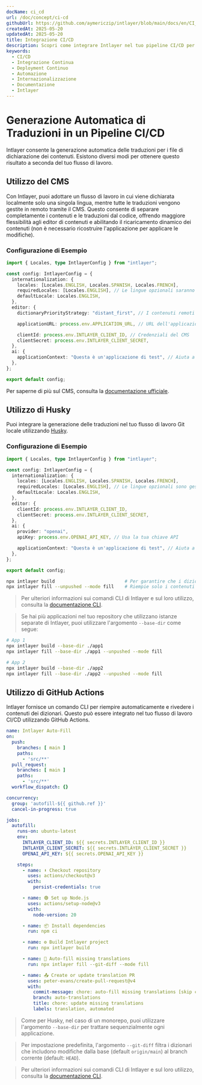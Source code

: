 ```yaml
---
docName: ci_cd
url: /doc/concept/ci-cd
githubUrl: https://github.com/aymericzip/intlayer/blob/main/docs/en/CI_CD.md
createdAt: 2025-05-20
updatedAt: 2025-05-20
title: Integrazione CI/CD
description: Scopri come integrare Intlayer nel tuo pipeline CI/CD per la gestione e il deployment automatizzato dei contenuti.
keywords:
  - CI/CD
  - Integrazione Continua
  - Deployment Continuo
  - Automazione
  - Internazionalizzazione
  - Documentazione
  - Intlayer
---
```


# Generazione Automatica di Traduzioni in un Pipeline CI/CD

Intlayer consente la generazione automatica delle traduzioni per i file di dichiarazione dei contenuti. Esistono diversi modi per ottenere questo risultato a seconda del tuo flusso di lavoro.

## Utilizzo del CMS

Con Intlayer, puoi adottare un flusso di lavoro in cui viene dichiarata localmente solo una singola lingua, mentre tutte le traduzioni vengono gestite in remoto tramite il CMS. Questo consente di separare completamente i contenuti e le traduzioni dal codice, offrendo maggiore flessibilità agli editor di contenuti e abilitando il ricaricamento dinamico dei contenuti (non è necessario ricostruire l'applicazione per applicare le modifiche).

### Configurazione di Esempio

```ts fileName="intlayer.config.ts"
import { Locales, type IntlayerConfig } from "intlayer";

const config: IntlayerConfig = {
  internationalization: {
    locales: [Locales.ENGLISH, Locales.SPANISH, Locales.FRENCH],
    requiredLocales: [Locales.ENGLISH], // Le lingue opzionali saranno gestite in remoto
    defaultLocale: Locales.ENGLISH,
  },
  editor: {
    dictionaryPriorityStrategy: "distant_first", // I contenuti remoti hanno la priorità

    applicationURL: process.env.APPLICATION_URL, // URL dell'applicazione utilizzato dal CMS

    clientId: process.env.INTLAYER_CLIENT_ID, // Credenziali del CMS
    clientSecret: process.env.INTLAYER_CLIENT_SECRET,
  },
  ai: {
    applicationContext: "Questa è un'applicazione di test", // Aiuta a garantire una generazione di traduzioni coerente
  },
};

export default config;
```

Per saperne di più sul CMS, consulta la [documentazione ufficiale](https://github.com/aymericzip/intlayer/blob/main/docs/it/intlayer_CMS.md).

## Utilizzo di Husky

Puoi integrare la generazione delle traduzioni nel tuo flusso di lavoro Git locale utilizzando [Husky](https://typicode.github.io/husky/).

### Configurazione di Esempio

```ts fileName="intlayer.config.ts"
import { Locales, type IntlayerConfig } from "intlayer";

const config: IntlayerConfig = {
  internationalization: {
    locales: [Locales.ENGLISH, Locales.SPANISH, Locales.FRENCH],
    requiredLocales: [Locales.ENGLISH], // Le lingue opzionali sono gestite in remoto
    defaultLocale: Locales.ENGLISH,
  },
  editor: {
    clientId: process.env.INTLAYER_CLIENT_ID,
    clientSecret: process.env.INTLAYER_CLIENT_SECRET,
  },
  ai: {
    provider: "openai",
    apiKey: process.env.OPENAI_API_KEY, // Usa la tua chiave API

    applicationContext: "Questa è un'applicazione di test", // Aiuta a garantire una generazione di traduzioni coerente
  },
};

export default config;
```

```bash fileName=".husky/pre-push"
npx intlayer build                          # Per garantire che i dizionari siano aggiornati
npx intlayer fill --unpushed --mode fill    # Riempie solo i contenuti mancanti, non aggiorna quelli esistenti
```

> Per ulteriori informazioni sui comandi CLI di Intlayer e sul loro utilizzo, consulta la [documentazione CLI](https://github.com/aymericzip/intlayer/blob/main/docs/it/intlayer_cli.md).

> Se hai più applicazioni nel tuo repository che utilizzano istanze separate di Intlayer, puoi utilizzare l'argomento `--base-dir` come segue:

```bash fileName=".husky/pre-push"
# App 1
npx intlayer build --base-dir ./app1
npx intlayer fill --base-dir ./app1 --unpushed --mode fill

# App 2
npx intlayer build --base-dir ./app2
npx intlayer fill --base-dir ./app2 --unpushed --mode fill
```

## Utilizzo di GitHub Actions

Intlayer fornisce un comando CLI per riempire automaticamente e rivedere i contenuti dei dizionari. Questo può essere integrato nel tuo flusso di lavoro CI/CD utilizzando GitHub Actions.

```yaml fileName=".github/workflows/intlayer-translate.yml"
name: Intlayer Auto-Fill
on:
  push:
    branches: [ main ]
    paths:
      - 'src/**'
  pull_request:
    branches: [ main ]
    paths:
      - 'src/**'
  workflow_dispatch: {}

concurrency:
  group: 'autofill-${{ github.ref }}'
  cancel-in-progress: true

jobs:
  autofill:
    runs-on: ubuntu-latest
    env:
      INTLAYER_CLIENT_ID: ${{ secrets.INTLAYER_CLIENT_ID }}
      INTLAYER_CLIENT_SECRET: ${{ secrets.INTLAYER_CLIENT_SECRET }}
      OPENAI_API_KEY: ${{ secrets.OPENAI_API_KEY }}

    steps:
      - name: ⬇️ Checkout repository
        uses: actions/checkout@v3
        with:
          persist-credentials: true

      - name: 🟢 Set up Node.js
        uses: actions/setup-node@v3
        with:
          node-version: 20

      - name: 📦 Install dependencies
        run: npm ci

      - name: ⚙️ Build Intlayer project
        run: npx intlayer build

      - name: 🤖 Auto-fill missing translations
        run: npx intlayer fill --git-diff --mode fill

      - name: 📤 Create or update translation PR
        uses: peter-evans/create-pull-request@v4
        with:
          commit-message: chore: auto-fill missing translations [skip ci]
          branch: auto-translations
          title: chore: update missing translations
          labels: translation, automated
```

> Come per Husky, nel caso di un monorepo, puoi utilizzare l'argomento `--base-dir` per trattare sequenzialmente ogni applicazione.

> Per impostazione predefinita, l'argomento `--git-diff` filtra i dizionari che includono modifiche dalla base (default `origin/main`) al branch corrente (default: `HEAD`).

> Per ulteriori informazioni sui comandi CLI di Intlayer e sul loro utilizzo, consulta la [documentazione CLI](https://github.com/aymericzip/intlayer/blob/main/docs/it/intlayer_cli.md).
